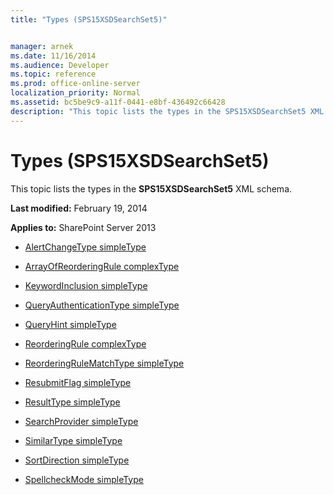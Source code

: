 ```yaml
---
title: "Types (SPS15XSDSearchSet5)"


manager: arnek
ms.date: 11/16/2014
ms.audience: Developer
ms.topic: reference
ms.prod: office-online-server
localization_priority: Normal
ms.assetid: bc5be9c9-a11f-0441-e8bf-436492c66428
description: "This topic lists the types in the SPS15XSDSearchSet5 XML schema."
---
```


# Types (SPS15XSDSearchSet5)

This topic lists the types in the **SPS15XSDSearchSet5** XML schema. 
  
 **Last modified:** February 19, 2014 
  
 **Applies to:** SharePoint Server 2013
  
- [AlertChangeType simpleType](alertchangetype-simpletype-sps15xsdsearchset5.md)
    
- [ArrayOfReorderingRule complexType](arrayofreorderingrule-complextype-sps15xsdsearchset5.md)
    
- [KeywordInclusion simpleType](keywordinclusion-simpletype-sps15xsdsearchset5.md)
    
- [QueryAuthenticationType simpleType](queryauthenticationtype-simpletype-sps15xsdsearchset5.md)
    
- [QueryHint simpleType](queryhint-simpletype-sps15xsdsearchset5.md)
    
- [ReorderingRule complexType](reorderingrule-complextype-sps15xsdsearchset5.md)
    
- [ReorderingRuleMatchType simpleType](reorderingrulematchtype-simpletype-sps15xsdsearchset5.md)
    
- [ResubmitFlag simpleType](resubmitflag-simpletype-sps15xsdsearchset5.md)
    
- [ResultType simpleType](resulttype-simpletype-sps15xsdsearchset5.md)
    
- [SearchProvider simpleType](searchprovider-simpletype-sps15xsdsearchset5.md)
    
- [SimilarType simpleType](similartype-simpletype-sps15xsdsearchset5.md)
    
- [SortDirection simpleType](sortdirection-simpletype-sps15xsdsearchset5.md)
    
- [SpellcheckMode simpleType](spellcheckmode-simpletype-sps15xsdsearchset5.md)
    

